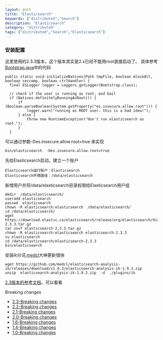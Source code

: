 ```yaml
---
layout: post
title: "Elasticsearch"
keywords: ["distributed","Search"]
description: "Elasticsearch"
category: "distributed"
tags: ["distributed","Search","Elasticsearch"]
---
```


### 安装配置
这里使用的2.3.3版本，这个版本其实是2.x已经不能用root直接启动了。
具体参考[Bootstrap.java](https://github.com/elastic/elasticsearch/blob/93de1ed6068e8e9f35897f623efe00aa3cfafeea/core/src/main/java/org/elasticsearch/bootstrap/Bootstrap.java#L89)中的代码

```
public static void initializeNatives(Path tmpFile, boolean mlockAll, boolean seccomp, boolean ctrlHandler) {
  final ESLogger logger = Loggers.getLogger(Bootstrap.class);

  // check if the user is running as root, and bail
  if (Natives.definitelyRunningAsRoot()) {
      if (Boolean.parseBoolean(System.getProperty("es.insecure.allow.root"))) {
          logger.warn("running as ROOT user. this is a bad idea!");
      } else {
          throw new RuntimeException("don't run elasticsearch as root.");
      }
  }
```
可以通过参数-Des.insecure.allow.root=true 来实现
```
bin/elasticsearch  -Des.insecure.allow.root=true 
```

先给Elasticsearch启动，建立一个账户

```
Elasticsearch运行账户：Elasticsearch
Elasticsearch环境路径：/data/elasticsearch
```

新增用户并将/data/elasticsearch目录权限给Elasticsearch用户组

```
mkdir  /data/elasticsearch/
useradd elasticsearch
passwd  elasticsearch
chown -R elasticsearch:elasticsearch  /data/elasticsearch/
cd /data/elasticsearch/
wget https://download.elastic.co/elasticsearch/release/org/elasticsearch/distribution/tar/elasticsearch/2.3.3/elasticsearch-2.3.3.tar.gz
tar zxvf elasticsearch-2.3.3.tar.gz 
chown -R elasticsearch:elasticsearch elasticsearch-2.3.3
su elasticsearch
cd /data/elasticsearch/elasticsearch-2.3.3
bin/elasticsearch
```
安装ik分词,[medcl](https://github.com/medcl)大神更新很快

```
wget https://github.com/medcl/elasticsearch-analysis-ik/releases/download/v1.9.3/elasticsearch-analysis-ik-1.9.3.zip
unzip  elasticsearch-analysis-ik-1.9.3.zip  -d  ./plugins/ik
```
[2.3版本的参考文档](https://www.elastic.co/guide/en/elasticsearch/reference/2.3/index.html)，可以看看

Breaking changes
>
* [2.3-Breaking changes](https://www.elastic.co/guide/en/elasticsearch/reference/2.3/breaking-changes-2.3.html)
* [2.2-Breaking changes](https://www.elastic.co/guide/en/elasticsearch/reference/2.3/breaking-changes-2.2.html)
* [2.1-Breaking changes](https://www.elastic.co/guide/en/elasticsearch/reference/2.3/breaking-changes-2.1.html)
* [2.0-Breaking changes](https://www.elastic.co/guide/en/elasticsearch/reference/2.3/breaking-changes-2.0.html)
* [1.6-Breaking changes](https://www.elastic.co/guide/en/elasticsearch/reference/2.3/breaking-changes-1.6.html)
* [1.4-Breaking changes](https://www.elastic.co/guide/en/elasticsearch/reference/2.3/breaking-changes-1.4.html)
* [1.0-Breaking changes](https://www.elastic.co/guide/en/elasticsearch/reference/2.3/breaking-changes-1.0.html)



